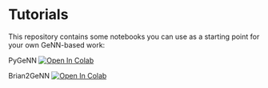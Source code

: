 # Tutorials
This repository contains some notebooks you can use as a starting point for your own GeNN-based work:

PyGeNN [![Open In Colab](https://colab.research.google.com/assets/colab-badge.svg)](https://colab.research.google.com/github/genn-team/tutorials/blob/master/template.ipynb)

Brian2GeNN [![Open In Colab](https://colab.research.google.com/assets/colab-badge.svg)](https://colab.research.google.com/github/genn-team/tutorials/blob/master/brian2genn_template.ipynb)

